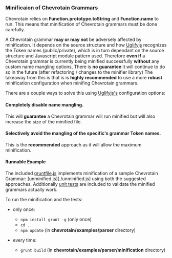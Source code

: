 ### Minificaion of Chevrotain Grammars

Chevrotain relies on **Function.prototype.toString** and **Function.name**
to run. This means that minification of Chevrotain grammars must be done carefully.

A Chevrotain grammar **may or may not** be adversely affected by minification.
It depends on the source structure and how [Uglifyjs](https://github.com/mishoo/UglifyJS2) recognizes the Token names (public/private),
which is in turn dependant on the source structure and Javascript module pattern used.
Therefore **even if** a Chevrotain grammar is currently being minified successfully **without** any custom name mangling options,
There is **no guarantee** it will continue to do so in the future (after refactoring / changes to the minifier library)
The takeaway from this is that is is **highly recommended** to use a more **robust** minification configuration
when minifing Chevrotain grammars.

There are a couple ways to solve this using [Uglifyjs's](https://github.com/mishoo/UglifyJS2) configuration options:

#### Completely disable name mangling.

This will **guarantee** a Chevrotain grammar will run minified
but will also increase the size of the minified file.

#### Selectively avoid the mangling of the specific's grammar Token names.

This is the **recommended** approach as it will allow the maximum minification.

#### Runnable Example

The included [gruntfile.js](./gruntfile.js) implements minification of a sample Chevrotain
Grammar: [unminified.js][./unminified.js] using both the suggested approaches.
Additionally [unit tests](./minify_spec.js) are included to validate the minified grammars actually work.

To run the minification and the tests:

-   only once:

    -   `npm install grunt -g` (only once)
    -   `cd ..`
    -   `npm update` (in **chevrotain/examples/parser** directory)

-   every time:
    -   `grunt build` (in **chevrotain/examples/parser/minification** directory)
